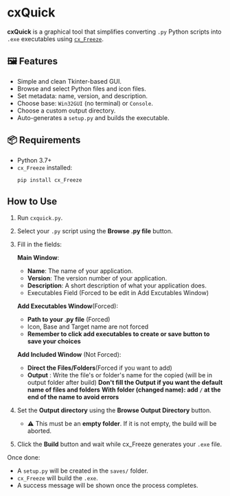 # cxQuick

**cxQuick** is a graphical tool that simplifies converting `.py` Python scripts into `.exe` executables using [`cx_Freeze`](https://github.com/marcelotduarte/cx_Freeze).

## 🖼 Features

- Simple and clean Tkinter-based GUI.
- Browse and select Python files and icon files.
- Set metadata: name, version, and description.
- Choose base: `Win32GUI` (no terminal) or `Console`.
- Choose a custom output directory.
- Auto-generates a `setup.py` and builds the executable.

## 📦 Requirements

- Python 3.7+
- `cx_Freeze` installed:
  ```bash
  pip install cx_Freeze

## How to Use

1. Run `cxquick.py`.

2. Select your `.py` script using the **Browse .py file** button.

3. Fill in the fields:
   
   **Main Window**:
   - **Name**: The name of your application.
   - **Version**: The version number of your application.
   - **Description**: A short description of what your application does.
   - Executables Field (Forced to be edit in Add Excutables Window)
     
   **Add Executables Window**(Forced):
   
   - **Path to your .py file** (Forced)
   - Icon, Base and Target name are not forced
   - **Remember to click add executables to create or save button to save your choices**

   **Add Included Window** (Not Forced):
   - **Direct the Files/Folders**(Forced if you want to add)
   - **Output** : Write the file's or folder's name for the copied (will be in output folder after build)
   **Don't fill the Output if you want the default name of files and folders**
   **With folder (changed name): add `/` at the end of the name to avoid errors**

5. Set the **Output directory** using the **Browse Output Directory** button.
   - ⚠️ This must be an **empty folder**. If it is not empty, the build will be aborted.

6. Click the **Build** button and wait while cx_Freeze generates your `.exe` file.

Once done:
- A `setup.py` will be created in the `saves/` folder.
- `cx_Freeze` will build the `.exe`.
- A success message will be shown once the process completes.


